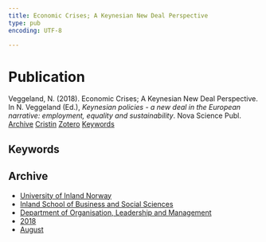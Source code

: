 ```yaml
---
title: Economic Crises; A Keynesian New Deal Perspective
type: pub
encoding: UTF-8

---
```

<h1>Publication</h1>
<article id="csl-bib-container-FDUTT6WG" class="csl-bib-container">
  <div class="csl-bib-body"> <div class="csl-entry">Veggeland, N. (2018). Economic Crises; A Keynesian New Deal Perspective. In N. Veggeland (Ed.), <i>Keynesian policies - a new deal in the European narrative: employment, equality and sustainability</i>. Nova Science Publ.</div> </div>
  <div class="csl-bib-buttons">
    <a href="#taxonomy-article-FDUTT6WG" alt="archive" class="csl-bib-button">Archive</a>
    <a href="https://app.cristin.no/results/show.jsf?id=1602712" alt="Cristin" class="csl-bib-button">Cristin</a>
    <a href="http://zotero.org/groups/5881554/items/FDUTT6WG" alt="Zotero" class="csl-bib-button">Zotero</a>
    <a href="#keywords-article-FDUTT6WG" alt="keywords" class="csl-bib-button">Keywords</a>
  </div>
  <div id="csl-bib-meta-container-FDUTT6WG"></div>
</article>
<div id="csl-bib-meta-FDUTT6WG" class="csl-bib-meta">
  <article id="keywords-article-FDUTT6WG" class="keywords-article">
    <h1>Keywords</h1>
    
  </article>
  <article id="taxonomy-article-FDUTT6WG" class="taxonomy-article">
    <h1>Archive</h1>
    <ul>
      <li><a href="{{< params subfolder >}}en/archive/?key=3DCRN523">University of Inland Norway</a></li>
      <li><a href="{{< params subfolder >}}en/archive/?key=DU8Q9LN9">Inland School of Business and Social Sciences</a></li>
      <li><a href="{{< params subfolder >}}en/archive/?key=4LUWR3ZM">Department of Organisation, Leadership and Management</a></li>
      <li><a href="{{< params subfolder >}}en/archive/?key=32SCKVEY">2018</a></li>
      <li><a href="{{< params subfolder >}}en/archive/?key=M9JC9DBU">August</a></li>
    </ul>
  </article>
</div>
